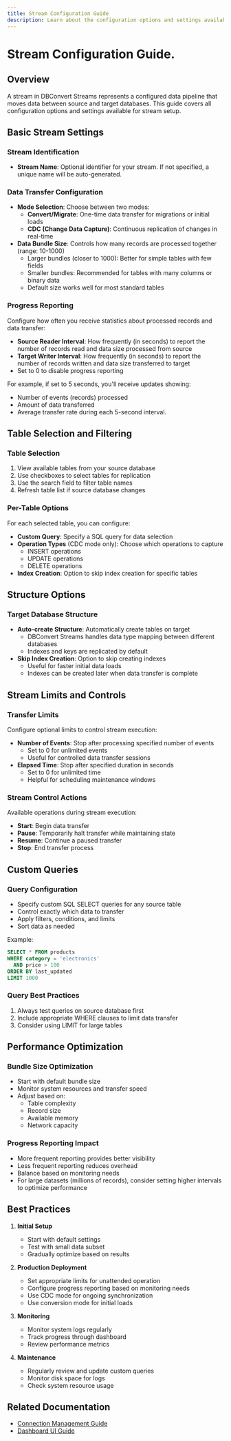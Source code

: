 ```yaml
---
title: Stream Configuration Guide
description: Learn about the configuration options and settings available for stream setup in DBConvert Streams.
---
```


# Stream Configuration Guide.

## Overview

A stream in DBConvert Streams represents a configured data pipeline that moves data between source and target databases. This guide covers all configuration options and settings available for stream setup.

## Basic Stream Settings

### Stream Identification
- **Stream Name**: Optional identifier for your stream. If not specified, a unique name will be auto-generated.

### Data Transfer Configuration
- **Mode Selection**: Choose between two modes:
  - **Convert/Migrate**: One-time data transfer for migrations or initial loads
  - **CDC (Change Data Capture)**: Continuous replication of changes in real-time
- **Data Bundle Size**: Controls how many records are processed together (range: 10-1000)
  - Larger bundles (closer to 1000): Better for simple tables with few fields
  - Smaller bundles: Recommended for tables with many columns or binary data
  - Default size works well for most standard tables

### Progress Reporting
Configure how often you receive statistics about processed records and data transfer:
- **Source Reader Interval**: How frequently (in seconds) to report the number of records read and data size processed from source
- **Target Writer Interval**: How frequently (in seconds) to report the number of records written and data size transferred to target
- Set to 0 to disable progress reporting

For example, if set to 5 seconds, you'll receive updates showing:
- Number of events (records) processed
- Amount of data transferred
- Average transfer rate
during each 5-second interval.

## Table Selection and Filtering

### Table Selection
1. View available tables from your source database
2. Use checkboxes to select tables for replication
3. Use the search field to filter table names
4. Refresh table list if source database changes

### Per-Table Options
For each selected table, you can configure:
- **Custom Query**: Specify a SQL query for data selection
- **Operation Types** (CDC mode only): Choose which operations to capture
  - INSERT operations
  - UPDATE operations
  - DELETE operations
- **Index Creation**: Option to skip index creation for specific tables

## Structure Options

### Target Database Structure
- **Auto-create Structure**: Automatically create tables on target
  - DBConvert Streams handles data type mapping between different databases
  - Indexes and keys are replicated by default
- **Skip Index Creation**: Option to skip creating indexes
  - Useful for faster initial data loads
  - Indexes can be created later when data transfer is complete

## Stream Limits and Controls

### Transfer Limits
Configure optional limits to control stream execution:
- **Number of Events**: Stop after processing specified number of events
  - Set to 0 for unlimited events
  - Useful for controlled data transfer sessions
- **Elapsed Time**: Stop after specified duration in seconds
  - Set to 0 for unlimited time
  - Helpful for scheduling maintenance windows

### Stream Control Actions
Available operations during stream execution:
- **Start**: Begin data transfer
- **Pause**: Temporarily halt transfer while maintaining state
- **Resume**: Continue a paused transfer
- **Stop**: End transfer process

## Custom Queries

### Query Configuration
- Specify custom SQL SELECT queries for any source table
- Control exactly which data to transfer
- Apply filters, conditions, and limits
- Sort data as needed

Example:
```sql
SELECT * FROM products 
WHERE category = 'electronics' 
  AND price > 100 
ORDER BY last_updated 
LIMIT 1000
```

### Query Best Practices
1. Always test queries on source database first
2. Include appropriate WHERE clauses to limit data transfer
3. Consider using LIMIT for large tables

## Performance Optimization

### Bundle Size Optimization
- Start with default bundle size
- Monitor system resources and transfer speed
- Adjust based on:
  - Table complexity
  - Record size
  - Available memory
  - Network capacity

### Progress Reporting Impact
- More frequent reporting provides better visibility
- Less frequent reporting reduces overhead
- Balance based on monitoring needs
- For large datasets (millions of records), consider setting higher intervals to optimize performance


## Best Practices

1. **Initial Setup**
   - Start with default settings
   - Test with small data subset
   - Gradually optimize based on results

2. **Production Deployment**
   - Set appropriate limits for unattended operation
   - Configure progress reporting based on monitoring needs
   - Use CDC mode for ongoing synchronization
   - Use conversion mode for initial loads

3. **Monitoring**
   - Monitor system logs regularly
   - Track progress through dashboard
   - Review performance metrics

4. **Maintenance**
   - Regularly review and update custom queries
   - Monitor disk space for logs
   - Check system resource usage

## Related Documentation
- [Connection Management Guide](/connections/connection-management)
- [Dashboard UI Guide](/guide/dashboard-ui-guide)

